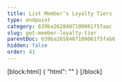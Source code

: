 ```yaml
---
title: List Member's Loyalty Tiers
type: endpoint
category: 639ba2628407100061f5faac
slug: get-member-loyalty-tier
parentDoc: 639ba2658407100061f5fab6
hidden: false
order: 41
---
```

[block:html]
{
  "html": "<style>\n[title=\"Toggle library\"] { \n  display: none; }\n.LanguagePicker-divider { \n  display: none; }\n.Playground-section3VTXuaYZivJK > .APISectionHeader3LN_-QIR0m7x {\n  display: none; }\n.LanguagePicker-languages1qVVo_v6AlP9 {\n  display: none; }\n</style>"
}
[/block]